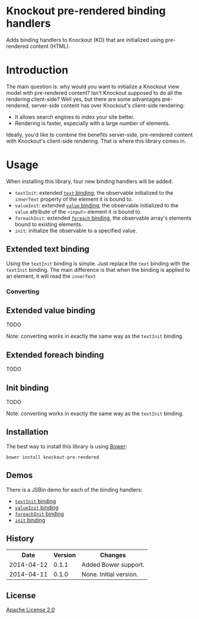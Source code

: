 # Knockout pre-rendered binding handlers
Adds binding handlers to Knockout (KO) that are initialized using pre-rendered content (HTML).

# Introduction
The main question is: why would you want to initialize a Knockout view model with pre-rendered content? Isn't Knockout supposed to do all the rendering client-side? Well yes, but there are some advantages pre-rendered, server-side content has over Knockout's client-side rendering:

- It allows search engines to index your site better.
- Rendering is faster, especially with a large number of elements.

Ideally, you'd like to combine the benefits server-side, pre-rendered content with Knockout's client-side rendering. That is where this library comes in.

# Usage
When installing this library, four new binding handlers will be added:

- `textInit`: extended [`text` binding](http://knockoutjs.com/documentation/text-binding.html), the observable initialized to the `innerText` property of the element it is bound to.
- `valueInit`: extended [`value` binding](http://knockoutjs.com/documentation/value-binding.html), the observable initialized to the `value` attribute of the `<input>` element it is bound to.
- `foreachInit`: extended [`foreach` binding](http://knockoutjs.com/documentation/foreach-binding.html), the observable array's elements bound to existing elements.
- `init`: initialize the observable to a specified value.

## Extended text binding
Using the `textInit` binding is simple. Just replace the `text` binding with the `textInit` binding. The main difference is that when the binding is applied to an element, it will read the `innerText` 

### Converting 

## Extended value binding
TODO

Note: converting works in exactly the same way as the `textInit` binding.

## Extended foreach binding
TODO

## Init binding
TODO

Note: converting works in exactly the same way as the `textInit` binding.

## Installation
The best way to install this library is using [Bower](http://bower.io/):

    bower install knockout-pre-rendered

## Demos
There is a JSBin demo for each of the binding handlers:

- [`textInit` binding](http://jsbin.com/jazeke)
- [`valueInit` binding](http://jsbin.com/xuluye/)
- [`foreachInit` binding](http://jsbin.com/nocaro)
- [`init` binding](http://jsbin.com/wikaji/)

## History
<table>
  <tr>
     <th>Date</th>
     <th>Version</th>
     <th>Changes</th>
  </tr>
  <tr>
     <td>2014-04-12</td>
     <td>0.1.1</td>
     <td>Added Bower support.</td>
  </tr>
  <tr>
     <td>2014-04-11</td>
     <td>0.1.0</td>
     <td>None. Initial version.</td>
  </tr>
</table>

## License
[Apache License 2.0](LICENSE.md)
